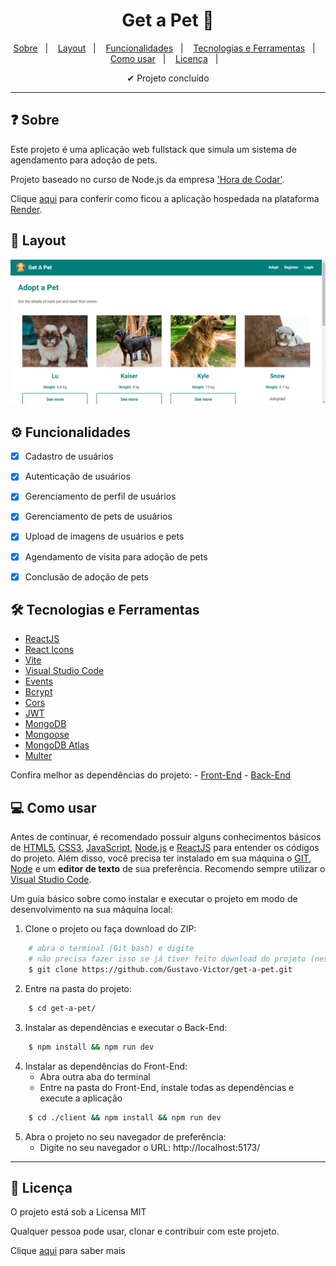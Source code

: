 
<h1 align='center'>Get a Pet 🐶</h1>

<p align="center">
  <a href="#-sobre">Sobre</a>&nbsp;&nbsp;&nbsp;|&nbsp;&nbsp;&nbsp;
  <a href="#-layout">Layout</a>&nbsp;&nbsp;&nbsp;|&nbsp;&nbsp;&nbsp;
  <a href="#-funcionalidades">Funcionalidades</a>&nbsp;&nbsp;&nbsp;|&nbsp;&nbsp;&nbsp;
  <a href="#-tecnologias-e-ferramentas">Tecnologias e Ferramentas</a>&nbsp;&nbsp;&nbsp;|&nbsp;&nbsp;&nbsp;
  <a href="#-como-usar">Como usar</a>&nbsp;&nbsp;&nbsp;|&nbsp;&nbsp;&nbsp;
  <a href="#-licença">Licença</a>&nbsp;&nbsp;&nbsp;|&nbsp;&nbsp;&nbsp;
</p>

<p align="center">
    ✔ Projeto concluído
</p>

<hr/>


## ❓ Sobre

Este projeto é uma aplicação web fullstack que simula um sistema de agendamento para adoção de pets. 

Projeto baseado no curso de Node.js da empresa ['Hora de Codar'](https://horadecodar.com.br/). 

Clique [aqui](https://get-a-pet-mpw4.onrender.com/) para conferir como ficou a aplicação hospedada na plataforma [Render](https://render.com/).  


## 🎨 Layout

<img width="600" src="./public/images/screenshot.png" alt="Desktop" title="Desktop">


## ⚙️ Funcionalidades

- [x] Cadastro de usuários
- [x] Autenticação de usuários
- [x] Gerenciamento de perfil de usuários
- [x] Gerenciamento de pets de usuários
- [x] Upload de imagens de usuários e pets
- [x] Agendamento de visita para adoção de pets
- [x] Conclusão de adoção de pets


## 🛠 Tecnologias e Ferramentas

- [ReactJS](https://react.dev/)
- [React Icons](https://www.npmjs.com/package/react-icons)
- [Vite](https://vitejs.dev/)
- [Visual Studio Code](https://code.visualstudio.com/)
- [Events](https://www.npmjs.com/package/events)
- [Bcrypt](https://www.npmjs.com/package/bcrypt)
- [Cors](https://www.npmjs.com/package/cors)
- [JWT](https://www.npmjs.com/package/jsonwebtoken)
- [MongoDB](https://www.npmjs.com/package/mongodb)
- [Mongoose](https://mongoosejs.com/)
- [MongoDB Atlas](https://www.mongodb.com/pt-br/atlas/database)
- [Multer](https://www.npmjs.com/package/multer)


Confira melhor as dependências do projeto: 
    - [Front-End](./client/package.json)
    - [Back-End](./package.json)


## 💻 Como usar

Antes de continuar, é recomendado possuir alguns conhecimentos básicos de [HTML5](https://developer.mozilla.org/pt-BR/docs/Web/HTML), [CSS3](https://developer.mozilla.org/pt-BR/docs/Web/HTML), [JavaScript](https://www.javascript.com/), [Node.js](https://nodejs.org/docs/latest/api/) e [ReactJS](https://react.dev/) para entender os códigos do projeto. 
Além disso, você precisa ter instalado em sua máquina o [GIT](https://git-scm.com/), [Node](https://nodejs.org/en) e um **editor de texto** de sua preferência. Recomendo sempre utilizar o [Visual Studio Code](https://code.visualstudio.com/). 

Um guia básico sobre como instalar e executar o projeto em modo de desenvolvimento na sua máquina local: 

1. Clone o projeto ou faça download do ZIP: 

```bash
    # abra o terminal (Git bash) e digite 
    # não precisa fazer isso se já tiver feito download do projeto (nesse caso, só extraia a pasta e entre nela)
    $ git clone https://github.com/Gustavo-Victor/get-a-pet.git
```

2. Entre na pasta do projeto:

```bash
    $ cd get-a-pet/
```

3. Instalar as dependências e executar o Back-End:

```bash
    $ npm install && npm run dev 
```

4. Instalar as dependências do Front-End: 
    - Abra outra aba do terminal
    - Entre na pasta do Front-End, instale todas as dependências e execute a aplicação

```bash
    $ cd ./client && npm install && npm run dev 
```

5. Abra o projeto no seu navegador de preferência:
    - Digite no seu navegador o URL: http://localhost:5173/

<hr/>


## 📝 Licença 

O projeto está sob a Licensa MIT 

Qualquer pessoa pode usar, clonar e contribuir com este projeto. 

Clique [aqui](./LICENSE) para saber mais  


